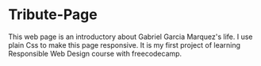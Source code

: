 # Tribute-Page

This web page is an introductory about Gabriel Garcia Marquez's life. I use plain Css to make this page responsive.
It is my first project of learning Responsible Web Design course with freecodecamp.
